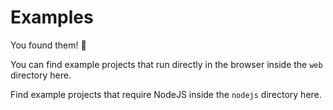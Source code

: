 # Examples
You found them! 🎉

You can find example projects that run directly in the browser inside the `web` directory here.

Find example projects that require NodeJS inside the `nodejs` directory here.